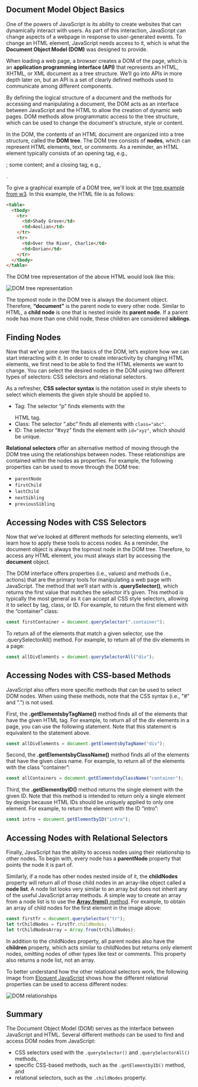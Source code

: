 ## Document Model Object Basics

One of the powers of JavaScript is its ability to create websites that can dynamically interact with users. As part of this interaction, JavaScript can change aspects of a webpage in response to user-generated events. To change an HTML element, JavaScript needs access to it, which is what the **Document Object Model (DOM)** was designed to provide. 

When loading a web page, a browser creates a DOM of the page, which is an **application programming interface (API)** that represents an HTML, XHTML, or XML document as a tree structure. We’ll go into APIs in more depth later on, but an API is a set of clearly defined methods used to communicate among different components. 

By defining the logical structure of a document and the methods for accessing and manipulating a document, the DOM acts as an interface between JavaScript and the HTML to allow the creation of dynamic web pages. DOM methods allow programmatic access to the tree structure, which can be used to change the document's structure, style or content.

In the DOM, the contents of an HTML document are organized into a tree structure, called the **DOM tree**. The DOM tree consists of **nodes**, which can represent HTML elements, text, or comments. As a reminder, an HTML element typically consists of an opening tag, e.g., <p>; some content; and a closing tag, e.g., </p>. 

To give a graphical example of a DOM tree, we'll look at the [tree example from w3](https://www.w3.org/TR/DOM-Level-3-Core/introduction.html). In this example, the HTML file is as follows:
```html
<table>
  <tbody> 
    <tr> 
      <td>Shady Grove</td>
      <td>Aeolian</td> 
    </tr> 
    <tr>
      <td>Over the River, Charlie</td>        
      <td>Dorian</td> 
    </tr> 
  </tbody>
</table>
```

The DOM tree representation of the above HTML would look like this:

![DOM tree representation]({{leila-alderman.github.io}}/_posts/assets/DOMtable.png)

The topmost node in the DOM tree is always the document object. Therefore, **“document”** is the parent node to every other node. Similar to HTML, a **child node** is one that is nested inside its **parent node**. If a parent node has more than one child node, these children are considered **siblings**.

## Finding Nodes

Now that we’ve gone over the basics of the DOM, let’s explore how we can start interacting with it. In order to create interactivity by changing HTML elements, we first need to be able to find the HTML elements we want to change. You can select the desired nodes in the DOM using two different types of selectors: CSS selectors and relational selectors.

As a refresher, **CSS selector syntax** is the notation used in style sheets to select which elements the given style should be applied to. 

 * Tag: The selector “p” finds elements with the <p></p> HTML tag.
 * Class: The selector “.abc” finds all elements with `class="abc"`.
 * ID: The selector “#xyz” finds the element with `id="xyz"`, which should be unique.

**Relational selectors** offer an alternative method of moving through the DOM tree using the relationships between nodes. These relationships are contained within the nodes as properties. For example, the following properties can be used to move through the DOM tree:

 * `parentNode`
 * `firstChild`
 * `lastChild`
 * `nextSibling`
 * `previousSibling`

## Accessing Nodes with CSS Selectors

Now that we’ve looked at different methods for selecting elements, we’ll learn how to apply these tools to access nodes. As a reminder, the document object is always the topmost node in the DOM tree. Therefore, to access any HTML element, you must always start by accessing the **document** object.

The DOM interface offers properties (i.e., values) and methods (i.e., actions) that are the primary tools for manipulating a web page with JavaScript. The method that we’ll start with is **.querySelector()**, which returns the first value that matches the selector it’s given. This method is typically the most general as it can accept all CSS style selectors, allowing it to select by tag, class, or ID. For example, to return the first element with the “container” class:

```javascript
const firstContainer = document.querySelector(".container");
```


To return all of the elements that match a given selector, use the .querySelectorAll() method. For example, to return all of the div elements in a page:

```javascript
const allDivElements = document.querySelectorAll("div");
```


## Accessing Nodes with CSS-based Methods

JavaScript also offers more specific methods that can be used to select DOM nodes. When using these methods, note that the CSS syntax (i.e., "#" and ".") is not used. 

First, the **.getElementsbyTagName()** method finds all of the elements that have the given HTML tag. For example, to return all of the div elements in a page, you can use the following statement. Note that this statement is equivalent to the statement above.

```javascript
const allDivElements = document.getElementsbyTagName("div");
```


Second, the **.getElementsbyClassName()** method finds all of the elements that have the given class name. For example, to return all of the elements with the class “container”:

```javascript
const allContainers = document.getElementsbyClassName("container"); 
```


Third, the **.getElementbyID()** method returns the single element with the given ID. Note that this method is intended to return only a single element by design because HTML IDs should be uniquely applied to only one element. For example, to return the element with the ID “intro”:

```javascript
const intro = document.getElementbyID("intro");
```


## Accessing Nodes with Relational Selectors

Finally, JavaScript has the ability to access nodes using their relationship to other nodes. To begin with, every node has a **parentNode** property that points the node it is part of. 

Similarly, if a node has other nodes nested inside of it, the **childNodes** property will return all of those child nodes in an array-like object called a **node list**. A node list looks very similar to an array but does not inherit any of the useful JavaScript array methods. A simple way to create an array from a node list is to use the [**Array.from()** method](https://developer.mozilla.org/en-US/docs/Web/JavaScript/Reference/Global_Objects/Array/from). For example, to obtain an array of child nodes for the first <tr> element in the image above:

```javascript
const firstTr = document.querySelector("tr");
let trChildNodes = firstTr.childNodes;
let trChildNodesArray = Array.from(trChildNodes);
```


In addition to the childNodes property, all parent nodes also have the **children** property, which acts similar to childNodes but returns only element nodes, omitting nodes of other types like text or comments. This property also returns a node list, not an array.

To better understand how the other relational selectors work, the following image from [Eloquent JavaScript](http://eloquentjavascript.net/14_dom.html) shows how the different relational properties can be used to access different nodes:

![DOM relationships]({{leila-alderman.github.io}}/_posts/assets/DOMrelations.svg)


## Summary

The Document Object Model (DOM) serves as the interface between JavaScript and HTML. Several different methods can be used to find and access DOM nodes from JavaScript: 

 * CSS selectors used with the `.querySelector()` and `.querySelectorAll()` methods,
 * specific CSS-based methods, such as the `.getElementbyID()` method, and
 * relational selectors, such as the `.childNodes` property. 